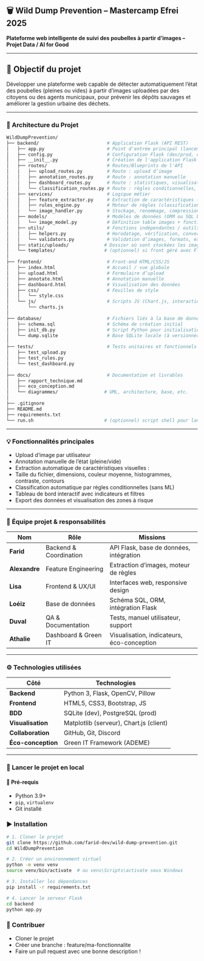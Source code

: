 ## 🗑️ Wild Dump Prevention – Mastercamp Efrei 2025

**Plateforme web intelligente de suivi des poubelles à partir d’images – Projet Data / AI for Good**

---

## 🚀 Objectif du projet

Développer une plateforme web capable de détecter automatiquement l’état des poubelles (pleines ou vides) à partir d’images uploadées par des citoyens ou des agents municipaux, pour prévenir les dépôts sauvages et améliorer la gestion urbaine des déchets.

---

### 🔧 Architecture du Projet

```bash
WildDumpPrevention/
├── backend/                         # Application Flask (API REST)
│   ├── app.py                       # Point d'entrée principal (lancement serveur)
│   ├── config.py                    # Configuration Flask (dev/prod, chemins, clés)
│   ├── __init__.py                  # Création de l'application Flask (factory)
│   ├── routes/                      # Routes/Blueprints de l'API
│   │   ├── upload_routes.py         # Route : upload d’image
│   │   ├── annotation_routes.py     # Route : annotation manuelle
│   │   ├── dashboard_routes.py      # Route : statistiques, visualisations
│   │   └── classification_routes.py # Route : règles conditionnelles, auto-classement
│   ├── services/                    # Logique métier
│   │   ├── feature_extractor.py     # Extraction de caractéristiques (image)
│   │   ├── rules_engine.py          # Moteur de règles (classification non-ML)
│   │   └── image_handler.py         # Stockage, renommage, compression image
│   ├── models/                      # Modèles de données (ORM ou SQL brut)
│   │   └── image_model.py           # Définition table images + fonctions accès BDD
│   ├── utils/                       # Fonctions indépendantes / outils généraux
│   │   ├── helpers.py               # Horodatage, vérification, conversion, etc.
│   │   └── validators.py            # Validation d’images, formats, extensions
│   ├── static/uploads/             # Dossier où sont stockées les images uploadées
│   └── templates/                  # (optionnel) si front géré avec Flask
│
├── frontend/                        # Front-end HTML/CSS/JS
│   ├── index.html                   # Accueil / vue globale
│   ├── upload.html                  # Formulaire d’upload
│   ├── annotate.html                # Annotation manuelle
│   ├── dashboard.html               # Visualisation des données
│   ├── css/                         # Feuilles de style
│   │   └── style.css
│   └── js/                          # Scripts JS (Chart.js, interactions)
│       └── charts.js
│
├── database/                        # Fichiers liés à la base de données
│   ├── schema.sql                   # Schéma de création initial
│   ├── init_db.py                   # Script Python pour initialisation automatique
│   └── dump.sqlite                  # Base SQLite locale (à versionner au besoin)
│
├── tests/                           # Tests unitaires et fonctionnels
│   ├── test_upload.py
│   ├── test_rules.py
│   └── test_dashboard.py
│
├── docs/                            # Documentation et livrables
│   ├── rapport_technique.md
│   ├── eco_conception.md
│   └── diagrammes/                 # UML, architecture, base, etc.
│
├── .gitignore
├── README.md
├── requirements.txt
└── run.sh                          # (optionnel) script shell pour lancer tout d’un coup
```
---

### 💡 Fonctionnalités principales

- Upload d’image par utilisateur
- Annotation manuelle de l’état (pleine/vide)
- Extraction automatique de caractéristiques visuelles :
- Taille du fichier, dimensions, couleur moyenne, histogrammes, contraste, contours
- Classification automatique par règles conditionnelles (sans ML)
- Tableau de bord interactif avec indicateurs et filtres
- Export des données et visualisation des zones à risque

---

### 👥 Équipe projet & responsabilités

| Nom           | Rôle                   | Missions                                   |
| ------------- | ---------------------- | ------------------------------------------ |
| **Farid**     | Backend & Coordination | API Flask, base de données, intégration    |
| **Alexandre** | Feature Engineering    | Extraction d’images, moteur de règles      |
| **Lisa**      | Frontend & UX/UI       | Interfaces web, responsive design          |
| **Loéiz**     | Base de données        | Schéma SQL, ORM, intégration Flask         |
| **Duval**     | QA & Documentation     | Tests, manuel utilisateur, support         |
| **Athalie**   | Dashboard & Green IT   | Visualisation, indicateurs, éco-conception |

---

### ⚙️ Technologies utilisées
| Côté               | Technologies                            |
| ------------------ | --------------------------------------- |
| **Backend**        | Python 3, Flask, OpenCV, Pillow         |
| **Frontend**       | HTML5, CSS3, Bootstrap, JS              |
| **BDD**            | SQLite (dev), PostgreSQL (prod)         |
| **Visualisation**  | Matplotlib (serveur), Chart.js (client) |
| **Collaboration**  | GitHub, Git, Discord                    |
| **Éco-conception** | Green IT Framework (ADEME)              |

---

### 🚀 Lancer le projet en local

#### 🔧 Pré-requis
- Python 3.9+
- `pip`, `virtualenv`
- Git installé

### ▶️ Installation

```bash
# 1. Cloner le projet
git clone https://github.com/farid-dev/wild-dump-prevention.git
cd WildDumpPrevention

# 2. Créer un environnement virtuel
python -m venv venv
source venv/bin/activate  # ou venv\Scripts\activate sous Windows

# 3. Installer les dépendances
pip install -r requirements.txt

# 4. Lancer le serveur Flask
cd backend
python app.py

```

### 🤝 Contribuer

- Cloner le projet
- Créer une branche : feature/ma-fonctionnalite
- Faire un pull request avec une bonne description !


